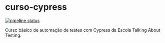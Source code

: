 # curso-cypress

[![pipeline status](https://gitlab.com/wlsf82/curso-cypress/badges/master/pipeline.svg)](https://gitlab.com/wlsf82/curso-cypress/commits/master)

Curso básico de automação de testes com Cypress da Escola Talking About Testing.